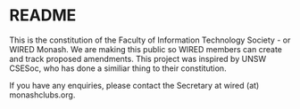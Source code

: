 # README

This is the constitution of the Faculty of Information Technology Society - or WIRED Monash. We are making this public so WIRED members can create and track proposed amendments. This project was inspired by UNSW CSESoc, who has done a similiar thing to their constitution.

If you have any enquiries, please contact the Secretary at wired (at) monashclubs.org.
